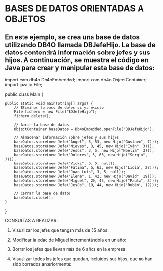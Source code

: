 # BASES DE DATOS ORIENTADAS A OBJETOS

## En este ejemplo, se crea una base de datos utilizando DB4O llamada DBJefeHijo. La base de datos contendrá información sobre jefes y sus hijos. A continuación, se muestra el código en Java para crear y manipular esta base de datos:



import com.db4o.Db4oEmbedded;
import com.db4o.ObjectContainer;
import java.io.File;

public class Main {

    public static void main(String[] args) {
        // Eliminar la base de datos si ya existe
        File fichero = new File("BDJefeHijo");
        fichero.delete();

        // Abrir la base de datos
        ObjectContainer baseDatos = Db4oEmbedded.openFile("BDJefeHijo");

        // Almacenar información sobre jefes y sus hijos
        baseDatos.store(new Jefe("Ángel", 5, 53, new Hijo("Gustavo", 7)));
        baseDatos.store(new Jefe("Nieves", 3, 45, new Hijo("Iván", 3)));
        baseDatos.store(new Jefe("Jesús", 3, 5, new Hijo("Noelia", 3)));
        baseDatos.store(new Jefe("Dolores", 5, 63, new Hijo("Sergio", 7)));
        baseDatos.store(new Jefe("Vicki", 3, 5, null));
        baseDatos.store(new Jefe("Fátima", 5, 63, new Hijo("Lidia", 27)));
        baseDatos.store(new Jefe("Juan Luís", 3, 5, null));
        baseDatos.store(new Jefe("Elena", 1, 42, new Hijo("David", 19)));
        baseDatos.store(new Jefe("Miguel", 20, 45, new Hijo("Paula", 3)));
        baseDatos.store(new Jefe("Jesús", 19, 44, new Hijo("Rubén", 12)));

        // Cerrar la base de datos
        baseDatos.close();
    }
}

CONSULTAS A REALIZAR:

1. Visualizar los jefes que tengan más de 55 años:

2. Modificar la edad de Miguel incrementándola en un año:

3. Borrar los jefes que llevan más de 6 años en la empresa:

4. Visualizar todos los jefes que quedan, incluidos sus hijos, que no han sido borrados anteriormente:

